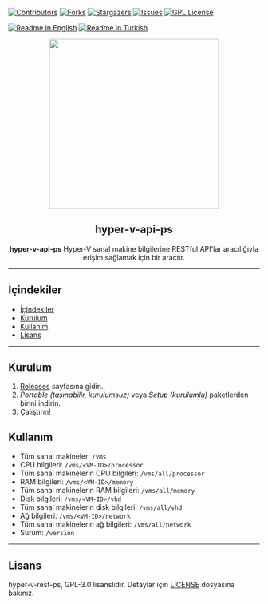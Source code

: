 [![Contributors][contributors-shield]][contributors-url]
[![Forks][forks-shield]][forks-url]
[![Stargazers][stars-shield]][stars-url]
[![Issues][issues-shield]][issues-url]
[![GPL License][license-shield]][license-url]

[![Readme in English](https://img.shields.io/badge/Readme-English-blue)](README.md)
[![Readme in Turkish](https://img.shields.io/badge/Readme-Turkish-red)](README.tr.md)

<div align="center"> 
<a href="https://mono.net.tr/">
  <img src="https://monobilisim.com.tr/images/mono-bilisim.svg" width="340"/>
</a>

<h2 align="center">hyper-v-api-ps</h2>
<b>hyper-v-api-ps</b> Hyper-V sanal makine bilgilerine RESTful API'lar aracılığıyla erişim sağlamak için bir araçtır.
</div>

---

## İçindekiler 

- [İçindekiler](#i̇çindekiler)
- [Kurulum](#kurulum)
- [Kullanım](#kullanım)
- [Lisans](#lisans)

---

## Kurulum

1. [Releases](https://github.com/monobilisim/hyper-v-rest-ps/releases) sayfasına gidin.
2. *Portable (taşınabilir, kurulumsuz)* veya *Setup (kurulumlu)* paketlerden birini indirin.
3. Çalıştırın!


## Kullanım

- Tüm sanal makineler: `/vms`
- CPU bilgileri: `/vms/<VM-ID>/processor`
- Tüm sanal makinelerin CPU bilgileri: `/vms/all/processor`
- RAM bilgileri: `/vms/<VM-ID>/memory`
- Tüm sanal makinelerin RAM bilgileri: `/vms/all/memory`
- Disk bilgileri: `/vms/<VM-ID>/vhd`
- Tüm sanal makinelerin disk bilgileri: `/vms/all/vhd`
- Ağ bilgileri: `/vms/<VM-ID>/network`
- Tüm sanal makinelerin ağ bilgileri: `/vms/all/network`
- Sürüm: `/version`

---

## Lisans 

hyper-v-rest-ps, GPL-3.0 lisanslıdır. Detaylar için [LICENSE](LICENSE) dosyasına bakınız.

[contributors-shield]: https://img.shields.io/github/contributors/monobilisim/hyper-v-rest-ps.svg?style=for-the-badge
[contributors-url]: https://github.com/monobilisim/hyper-v-rest-ps/graphs/contributors
[forks-shield]: https://img.shields.io/github/forks/monobilisim/hyper-v-rest-ps.svg?style=for-the-badge
[forks-url]: https://github.com/monobilisim/hyper-v-rest-ps/network/members
[stars-shield]: https://img.shields.io/github/stars/monobilisim/hyper-v-rest-ps.svg?style=for-the-badge
[stars-url]: https://github.com/monobilisim/hyper-v-rest-ps/stargazers
[issues-shield]: https://img.shields.io/github/issues/monobilisim/hyper-v-rest-ps.svg?style=for-the-badge
[issues-url]: https://github.com/monobilisim/hyper-v-rest-ps/issues
[license-shield]: https://img.shields.io/github/license/monobilisim/hyper-v-rest-ps.svg?style=for-the-badge
[license-url]: https://github.com/monobilisim/hyper-v-rest-ps/blob/master/LICENSE

